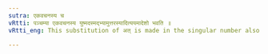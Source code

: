 ```yaml
---
sutra: एकवचनस्य च
vRtti: पञ्चम्या एकवचनस्य युष्मदस्मद्भ्यामुत्तरस्यादित्ययमादेशो भवति ॥
vRtti_eng: This substitution of अत् is made in the singular number also of the ablative, after _yushmad_ and _asmad_.

---
```

